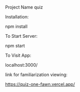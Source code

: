 Project Name quiz

Installation:

npm install

To Start Server:

npm start

To Visit App:

localhost:3000/

link for familiarization viewing:

https://quiz-one-fawn.vercel.app/
